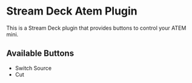 # Stream Deck Atem Plugin

This is a Stream Deck plugin that provides buttons to control your ATEM mini.

## Available Buttons

* Switch Source
* Cut